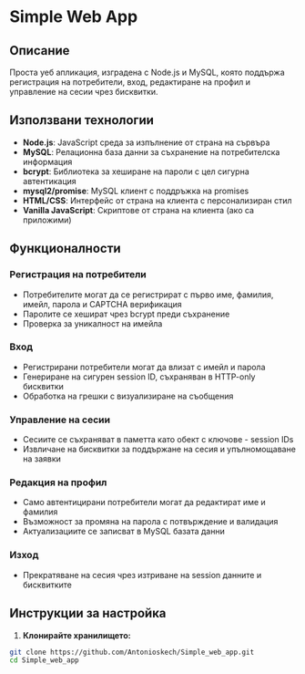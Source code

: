 # Simple Web App

## Описание
Проста уеб апликация, изградена с Node.js и MySQL, която поддържа регистрация на потребители, вход, редактиране на профил и управление на сесии чрез бисквитки.

## Използвани технологии
- **Node.js**: JavaScript среда за изпълнение от страна на сървъра  
- **MySQL**: Релационна база данни за съхранение на потребителска информация  
- **bcrypt**: Библиотека за хеширане на пароли с цел сигурна автентикация  
- **mysql2/promise**: MySQL клиент с поддръжка на promises  
- **HTML/CSS**: Интерфейс от страна на клиента с персонализиран стил  
- **Vanilla JavaScript**: Скриптове от страна на клиента (ако са приложими)

## Функционалности

### Регистрация на потребители
- Потребителите могат да се регистрират с първо име, фамилия, имейл, парола и CAPTCHA верификация  
- Паролите се хешират чрез bcrypt преди съхранение  
- Проверка за уникалност на имейла

### Вход
- Регистрирани потребители могат да влизат с имейл и парола  
- Генериране на сигурен session ID, съхраняван в HTTP-only бисквитки  
- Обработка на грешки с визуализиране на съобщения

### Управление на сесии
- Сесиите се съхраняват в паметта като обект с ключове - session IDs  
- Извличане на бисквитки за поддържане на сесия и упълномощаване на заявки

### Редакция на профил
- Само автентицирани потребители могат да редактират име и фамилия  
- Възможност за промяна на парола с потвърждение и валидация  
- Актуализациите се записват в MySQL базата данни

### Изход
- Прекратяване на сесия чрез изтриване на session данните и бисквитките

## Инструкции за настройка

1. **Клонирайте хранилището:**

```bash
git clone https://github.com/Antonioskech/Simple_web_app.git
cd Simple_web_app
